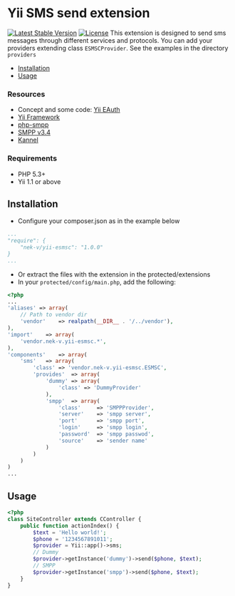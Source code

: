 Yii SMS send extension
=========
[![Latest Stable Version](https://poser.pugx.org/nek-v/yii-esmsc/v/stable.svg)](https://packagist.org/packages/nek-v/yii-esmsc)
[![License](https://poser.pugx.org/nek-v/yii-esmsc/license.svg)](https://packagist.org/packages/nek-v/yii-esmsc)
This extension is designed to send sms messages through different services and protocols.
You can add your providers extending class ```ESMSCProvider```.
See the examples in the directory ```providers```

* [Installation](#installation)
* [Usage](#usage)

### Resources

* Concept and some code: [Yii EAuth](https://github.com/Nodge/yii-eauth)
* [Yii Framework](http://yiiframework.com/)
* [php-smpp](https://github.com/onlinecity/php-smpp)
* [SMPP v3.4](http://opensmpp.org/specs/smppv34_gsmumts_ig_v10.pdf)
* [Kannel](http://www.kannel.org/)

### Requirements

* PHP 5.3+
* Yii 1.1 or above


## Installation
* Configure your composer.json as in the example below

```yaml
...
"require": {
    "nek-v/yii-esmsc": "1.0.0"
}
...
```
* Or extract the files with the extension in the protected/extensions
* In your `protected/config/main.php`, add the following:

```php
<?php
...
'aliases' => array(
    // Path to vendor dir
    'vendor'    => realpath(__DIR__ . '/../vendor'),
),
'import'    => array(
    'vendor.nek-v.yii-esmsc.*',
),
'components'    => array(
    'sms'   => array(
        'class' => 'vendor.nek-v.yii-esmsc.ESMSC',
        'provides'  => array(
            'dummy' => array(
                'class' => 'DummyProvider'
            ),
            'smpp'  => array(
                'class'     => 'SMPPProvider',
                'server'    => 'smpp server',
                'port'      => 'smpp port',
                'login'     => 'smpp login',
                'password'  => 'smpp passwod',
                'source'    => 'sender name'
            )
        )
    )
)
...
```
## Usage

```php
<?php
class SiteController extends CController {
    public function actionIndex() {
        $text = 'Hello world!';
        $phone = '1234567891011';
        $provider = Yii::app()->sms;
        // Dummy
        $provider->getInstance('dummy')->send($phone, $text);
        // SMPP
        $provider->getInstance('smpp')->send($phone, $text);
    }
}
```